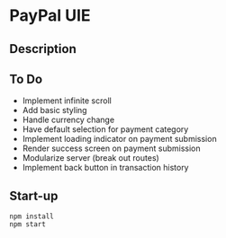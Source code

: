 # PayPal UIE

## Description

## To Do
* Implement infinite scroll
* Add basic styling
* Handle currency change
* Have default selection for payment category
* Implement loading indicator on payment submission
* Render success screen on payment submission
* Modularize server (break out routes)
* Implement back button in transaction history


## Start-up
```
npm install
npm start
```
